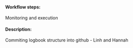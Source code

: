 #### Workflow steps:
Monitoring and execution

#### Description:
Commiting logbook structure into github - Linh and Hannah 
